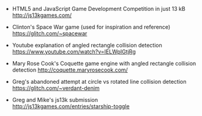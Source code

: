 * HTML5 and JavaScript Game Development Competition in just 13 kB
    http://js13kgames.com/

* Clinton's Space War game (used for inspiration and reference)
    https://glitch.com/~spacewar

* Youtube explanation of angled rectangle collision detection
    https://www.youtube.com/watch?v=IELWpIGtjRg

* Mary Rose Cook's Coquette game engine with angled rectangle collision detection
    http://coquette.maryrosecook.com/

* Greg's abandoned attempt at circle vs rotated line collision detection
    https://glitch.com/~verdant-denim

* Greg and Mike's js13k submission
    http://js13kgames.com/entries/starship-toggle